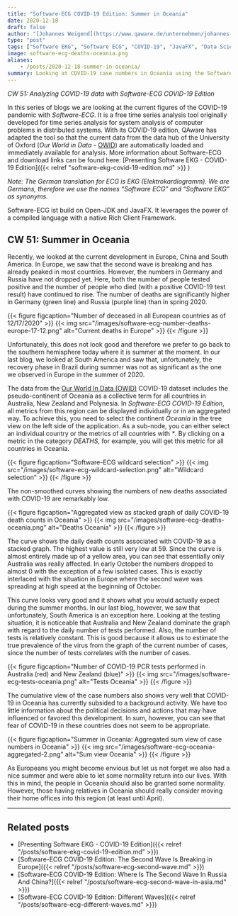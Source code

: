 ```yaml
---
title: "Software-ECG COVID-19 Edition: Summer in Oceania"
date: 2020-12-18
draft: false
author: "[Johannes Weigend](https://www.qaware.de/unternehmen/johannes-weigend/) & [Karl Herzog](https://github.com/herzogk)"
type: "post"
tags: ["Software EKG", "Software ECG", "COVID-19", "JavaFX", "Data Science", "Data Analytics"]
image: software-ecg-deaths-oceania.png
aliases:
    - /posts/2020-12-18-summer-in-oceania/
summary: Looking at COVID-19 case numbers in Oceania using the Software-ECG.
---
```


*CW 51: Analyzing COVID-19 data with Software-ECG COVID-19 Edition*

In this series of blogs we are looking at the current figures of the COVID-19 pandemic with *Software-ECG*. It is a free time series analysis tool originally developed for time series analysis for system analysis of computer problems in distributed systems. With its COVID-19 edition, QAware has adapted the tool so that the current data from the data hub of the University of Oxford (*Our World in Data* - [OWID](https://ourworldindata.org/)) are automatically loaded and immediately available for analysis. More information about Software-ECG and download links can be found here: [Presenting Software EKG - COVID-19 Edition]({{< relref "software-ekg-covid-19-edition.md" >}} )

*Note: The German translation for ECG is EKG (Elektrokardiogramm). We are Germans, therefore we use the names “Software ECG” and “Software EKG” as synonyms.*

 Software-ECG ist build on Open-JDK and JavaFX. It leverages the power of a compiled language with a native Rich Client Framework.

## CW 51: Summer in Oceania

Recently, we looked at the current development in Europe, China and South America. In Europe, we saw that the second wave is breaking and has already peaked in most countries. However, the numbers in Germany and Russia have not dropped yet. Here, both the number of people tested positive and the number of people who died (with a positive COVID-19 test result) have continued to rise. The number of deaths are significantly higher in Germany (green line) and Russia (purple line) than in spring 2020.

{{< figure figcaption="Number of deceased in all European countries as of 12/17/2020" >}}
  {{< img src="/images/software-ecg-number-deaths-europe-17-12.png" alt="Current deaths in Europe" >}}
{{< /figure >}}

Unfortunately, this does not look good and therefore we prefer to go back to the southern hemisphere today where it is summer at the moment. In our last blog, we looked at South America and saw that, unfortunately, the recovery phase in Brazil during summer was not as significant as the one we observed in Europe in the summer of 2020.

The data from the [Our World In Data (OWID)](https://ourworldindata.org/) COVID-19 dataset includes the pseudo-continent of Oceania as a collective term for all countries in Australia, New Zealand and Polynesia. In *Software-ECG COVID-19 Edition*, all metrics from this region can be displayed individually or in an aggregated way. To achieve this, you need to select the continent *Oceania* in the tree view on the left side of the application. As a sub-node, you can either select an individual country or the metrics of all countries with *\**. By clicking on a metric in the category *DEATHS*, for example, you will get this metric for all countries in Oceania.

{{< figure figcaption="Software-ECG wildcard selection" >}}
  {{< img src="/images/software-ecg-wildcard-selection.png" alt="Wildcard selection" >}}
{{< /figure >}}

The non-smoothed curves showing the numbers of new deaths associated with COVID-19 are remarkably low.

{{< figure figcaption="Aggregated view as stacked graph of daily COVID-19 death counts in Oceania" >}}
  {{< img src="/images/software-ecg-deaths-oceania.png" alt="Deaths Oceania" >}}
{{< /figure >}}

The curve shows the daily death counts associated with COVID-19 as a stacked graph. The highest value is still very low at 59. Since the curve is almost entirely made up of a yellow area, you can see that essentially only Australia was really affected. In early October the numbers dropped to almost 0 with the exception of a few isolated cases. This is exactly interlaced with the situation in Europe where the second wave was spreading at high speed at the beginning of October.

This curve looks very good and it shows what you would actually expect during the summer months. In our last blog, however, we saw that unfortunately, South America is an exception here.
Looking at the testing situation, it is noticeable that Australia and New Zealand dominate the graph with regard to the daily number of tests performed. Also, the number of tests is relatively constant. This is good because it allows us to estimate the true prevalence of the virus from the graph of the current number of cases, since the number of tests correlates with the number of cases.

{{< figure figcaption="Number of COVID-19 PCR tests performed in Australia (red) and New Zealand (blue)" >}}
  {{< img src="/images/software-ecg-tests-oceania.png" alt="Tests Oceania" >}}
{{< /figure >}}

The cumulative view of the case numbers also shows very well that COVID-19 in Oceania has currently subsided to a background activity. We have too little information about the political decisions and actions that may have influenced or favored this development. In sum, however, you can see that fear of COVID-19 in these countries does not seem to be appropriate.

{{< figure figcaption="Summer in Oceania: Aggregated sum view of case numbers in Oceania" >}}
  {{< img src="/images/software-ecg-oceania-aggregated-2.png" alt="Sum view Oceania" >}}
{{< /figure >}}

As Europeans you might become envious but let us not forget we also had a nice summer and were able to let some normality return into our lives. With this in mind, the people in Oceania should also be granted some normality. However, those having relatives in Oceania should really consider moving their home offices into this region (at least until April).

----

## Related posts

* [Presenting Software EKG - COVID-19 Edition]({{< relref "/posts/software-ekg-covid-19-edition.md" >}})
* [Software-ECG COVID-19 Edition: The Second Wave Is Breaking in Europe]({{< relref "/posts/software-ecg-second-wave.md" >}})
* [Software-ECG COVID-19 Edition: Where Is The Second Wave In Russia And China?]({{< relref "/posts/software-ecg-second-wave-in-asia.md" >}})
* [Software-ECG COVID-19 Edition: Different Waves]({{< relref "/posts/software-ecg-different-waves.md" >}})
